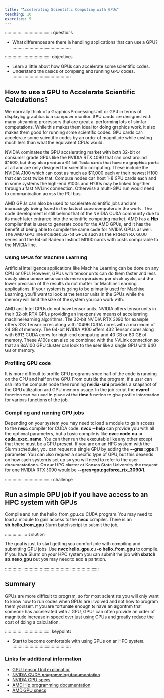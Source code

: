 ```yaml
---
title: "Accelerating Scientific Computing with GPUs"
teaching: 10
exercises: 5
---
```


:::::::::::::::::::::::::::::::::::::: questions
- What differences are there in handling applications that can use a GPU?
::::::::::::::::::::::::::::::::::::::::::::::::

::::::::::::::::::::::::::::::::::::: objectives
- Learn a little about how GPUs can accelerate some scientific codes.
- Understand the basics of compiling and running GPU codes.
::::::::::::::::::::::::::::::::::::::::::::::::


## How to use a GPU to Accelerate Scientific Calculations?

We normally think of a Graphics Processing Unit or GPU in terms of
displaying graphics to a computer monitor.
GPU cards are designed with many streaming processors that are great
at performing lots of similar computations.
While this makes them ideal for doing graphics work, it also
makes them good for running some scientific codes.
GPU cards can accelerate some scientific codes by an order
of magnitude while costing much less than what the equivalent CPUs
would.

NVIDIA dominates the GPU accelerating market with both 
32-bit or consumer grade GPUs like the NVIDIA RTX 4090
that can cost around $1500, but they also produce 64-bit
Tesla cards that have no graphics ports at all and are 
only designed for scientific computing.  These include
the NVIDIA A100 which can cost as much as $11,000 each
or their newest H100 that can cost twice that.
Compute nodes can host 1-8 GPU cards each and in some
systems the high-end A100s and H100s may be linked together through
a fast NVLink connection.  Otherwise a multi-GPU run would
need to communication across the PCI bus.

AMD GPUs can also be used to accelerate scientific jobs
and are increasingly being found in the fastest supercomputers
in the world.
The code development is still behind that of the
NVIDIA CUDA community due to its much later entrance
into the scientific computing market.
AMD has a **Hip** compiler that is used to generate code
for the AMD GPUs, and it has the benefit of being able to
compile the same code for NVIDIA GPUs as well.
The AMD GPU line includes 32-bit GPUs such as the 
Radeon RX 6000 series and the 64-bit Radeon Instinct
MI100 cards with costs comparable to the NVIDIA line.


### Using GPUs for Machine Learning

Artificial Intelligence applications like Machine Learning can
be done on any CPU or GPU.
However, GPUs with tensor units can do them faster and less costly
since tensor units can do more operations per clock cycle, and the
lower precision of the results do not matter for Machine Learning
applications.
If your system is going to be primarily used for Machine Learning,
you'll want to look at the tensor units in the GPUs while the
memory will limit the size of the system you can work with.

AMD and Intel GPUs do not have tensor units.
NVIDIA offers tensor units in their 32-bit RTX GPUs 
providing an inexpensive means of accelerating machine learning algorithms.
The 32-bit NVIDIA RTX 3090 for example offers 328 Tensor cores 
along with 10496 CUDA cores with a maximum of 24 GB of memory.
The 64-bit NVIDIA A100 offers 432 Tensor cores along with 6912 CUDA cores
for high-end computing and 40 GB or 80 GB of memory.
These A100s can also be combined with the NVLink connection so that
an 8xA100 GPU cluster can look to the user like a single GPU
with 640 GB of memory.


### Profiling GPU code

It is more difficult to profile GPU programs since half of the
code is running on the CPU and half on the GPU.
From outside the program, if a user can ssh into the compute node
then running **nvidia-smi** provides a snapshot of the
GPU utilization and GPU memory usage.
In the job script the **nvprof** function can be used in place of the
**time** function to give profile information for various functions of
the job.


### Compiling and running GPU jobs

Depending on your system you may need to load a module to gain
access to the **nvcc** compiler for CUDA code.
**nvcc --help** can provide you with all the optional parameters,
but a basic compile is like **nvcc code.cu -o cuda_exec_name**.
You can then run the executable like any other except that there
must be a GPU present.
If you are on an HPC system with the Slurm scheduler, you can
request a single GPU by adding the **--gres=gpu:1** parameter.
You can also request a specific type of GPU, but this depends
on how each system is set up so you will need to refer to the
user documentations.  On our HPC cluster at Kansas State University
the request for one NVIDIA RTX 3090 would be
**--gres=gpu:geforce_rtx_3090:1**.

:::::::::::::::::::::::::::::::::::::: challenge

## Run a simple GPU job if you have access to an HPC system with GPUs
Compile and run the hello_from_gpu.cu CUDA program.
You may need to load a module to gain access to the **nvcc** compiler.
There is an **sb.hello_from_gpu** Slurm batch script to submit the job.

:::::::::::::::::: solution

The goal is just to start getting you comfortable with
compiling and submitting GPU jobs.
Use **nvcc hello_gpu.cu -o hello_from_gpu** to compile.
If you have Slurm on your HPC system you can submit the
job with **sbatch sb.hello_gpu** but you may need to add a partition.

:::::::::::::::::::::::::::
::::::::::::::::::::::::::::::::::::::::::::::::

## Summary

GPUs are more difficult to program, so for most scientists you will only
want to know how to run codes when GPUs are involved and not how
to program them yourself.
If you are fortunate enough to have an algorithm that someone has 
accelerated with a GPU, GPUs can often provide an order of magnitude
increase in speed over just using CPUs and greatly reduce the
cost of doing a calculation.

::::::::::::::::::::::::::::::::::::: keypoints
- Start to become comfortable with using GPUs on an HPC system.
::::::::::::::::::::::::::::::::::::::::::::::::

### Links for additional information

* [GPU Tensor Unit explanation](https://en.wikipedia.org/wiki/Tensor_Processing_Unit)
* [NVIDIA CUDA programming documentation](https://docs.nvidia.com/cuda/)
* [NVIDIA GPU specs](https://en.wikipedia.org/wiki/List_of_Nvidia_graphics_processing_units)
* [AMD Hip programming documentation](https://rocm.docs.amd.com/projects/HIP/en/latest/)
* [AMD GPU specs](https://en.wikipedia.org/wiki/List_of_AMD_graphics_processing_units)


